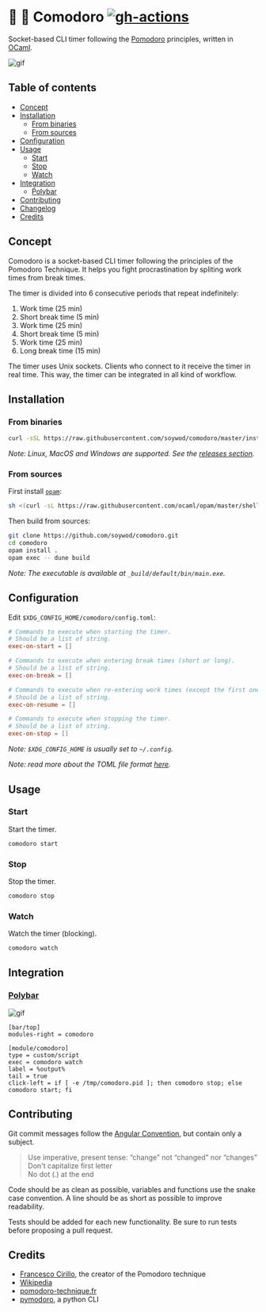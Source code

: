# 🍅 🐪 Comodoro [![gh-actions](https://github.com/soywod/comodoro/workflows/CI/badge.svg)](https://github.com/soywod/comodoro/actions?query=workflow%3ACI)

Socket-based CLI timer following the
[Pomodoro](https://en.wikipedia.org/wiki/Pomodoro_Technique) principles,
written in [OCaml](https://ocaml.org/index.fr.html).

![gif](https://user-images.githubusercontent.com/10437171/102267466-3c66c600-3f1a-11eb-8fef-8281a7c800f7.gif)

## Table of contents

* [Concept](#concept)
* [Installation](#installation)
  * [From binaries](#from-binaries)
  * [From sources](#from-sources)
* [Configuration](#configuration)
* [Usage](#usage)
  * [Start](#start)
  * [Stop](#stop)
  * [Watch](#watch)
* [Integration](#integration)
  * [Polybar](#polybar)
* [Contributing](#contributing)
* [Changelog](https://github.com/soywod/comodoro/blob/master/CHANGELOG.md#changelog)
* [Credits](#credits)

## Concept

Comodoro is a socket-based CLI timer following the principles of the Pomodoro
Technique. It helps you fight procrastination by spliting work times from break
times.

The timer is divided into 6 consecutive periods that repeat indefinitely:

1. Work time (25 min)
2. Short break time (5 min)
3. Work time (25 min)
4. Short break time (5 min)
5. Work time (25 min)
6. Long break time (15 min)

The timer uses Unix sockets. Clients who connect to it receive the timer in
real time. This way, the timer can be integrated in all kind of workflow.

## Installation

### From binaries

```bash
curl -sSL https://raw.githubusercontent.com/soywod/comodoro/master/install.sh | bash
```

*Note: Linux, MacOS and Windows are supported. See the [releases
section](https://github.com/soywod/comodoro/releases).*

### From sources

First install [`opam`](https://opam.ocaml.org/):

```bash
sh <(curl -sL https://raw.githubusercontent.com/ocaml/opam/master/shell/install.sh)
```

Then build from sources:

```bash
git clone https://github.com/soywod/comodoro.git
cd comodoro
opam install .
opam exec -- dune build
```

*Note: The executable is available at `_build/default/bin/main.exe`.*

## Configuration

Edit `$XDG_CONFIG_HOME/comodoro/config.toml`:

```toml
# Commands to execute when starting the timer.
# Should be a list of string.
exec-on-start = []

# Commands to execute when entering break times (short or long).
# Should be a list of string.
exec-on-break = []

# Commands to execute when re-entering work times (except the first one).
# Should be a list of string.
exec-on-resume = []

# Commands to execute when stopping the timer.
# Should be a list of string.
exec-on-stop = []
```

*Note: `$XDG_CONFIG_HOME` is usually set to `~/.config`.*

*Note: read more about the TOML file format
[here](https://github.com/toml-lang/toml).*

## Usage

### Start

Start the timer.

```bash
comodoro start
```

### Stop

Stop the timer.

```bash
comodoro stop
```

### Watch

Watch the timer (blocking).

```bash
comodoro watch
```

## Integration

### [Polybar](https://github.com/polybar/polybar)

![gif](https://user-images.githubusercontent.com/10437171/102276187-bf8e1900-3f26-11eb-97b3-9571ccec8f81.gif)

```config
[bar/top]
modules-right = comodoro

[module/comodoro]
type = custom/script
exec = comodoro watch 
label = %output%
tail = true
click-left = if [ -e /tmp/comodoro.pid ]; then comodoro stop; else comodoro start; fi
```

## Contributing

Git commit messages follow the [Angular
Convention](https://gist.github.com/stephenparish/9941e89d80e2bc58a153), but
contain only a subject.

  > Use imperative, present tense: “change” not “changed” nor
  > “changes”<br>Don't capitalize first letter<br>No dot (.) at the end

Code should be as clean as possible, variables and functions use the snake case
convention. A line should be as short as possible to improve readability.

Tests should be added for each new functionality. Be sure to run tests before
proposing a pull request.

## Credits

- [Francesco Cirillo](https://francescocirillo.com/), the creator of the Pomodoro technique
- [Wikipedia](https://en.wikipedia.org/wiki/Pomodoro_Technique)
- [pomodoro-technique.fr](http://www.pomodoro-technique.fr/)
- [pymodoro](https://github.com/rogeralmeida/pymodoro), a python CLI
